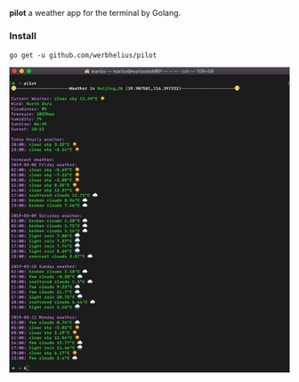 **pilot** a weather app for the terminal by Golang.

### Install
```shell
go get -u github.com/werbhelius/pilot
```

![Screenshots](./weeather.jpg)